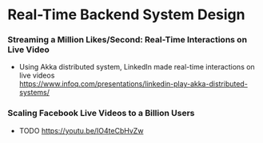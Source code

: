 # Real-Time Backend System Design

### Streaming a Million Likes/Second: Real-Time Interactions on Live Video
- Using Akka distributed system, LinkedIn made real-time interactions on live videos  
https://www.infoq.com/presentations/linkedin-play-akka-distributed-systems/

### Scaling Facebook Live Videos to a Billion Users
- TODO
https://youtu.be/IO4teCbHvZw